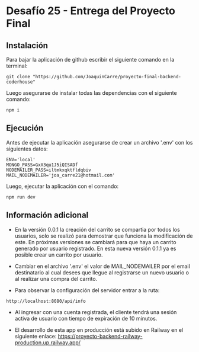 # Desafío 25 - Entrega del Proyecto Final

## Instalación
Para bajar la aplicación de github escribir el siguiente comando en la terminal:
```
git clone "https://github.com/JoaquinCarre/proyecto-final-backend-coderhouse"
```

Luego asegurarse de instalar todas las dependencias con el siguiente comando:
```
npm i
```

## Ejecución
Antes de ejecutar la aplicación asegurarse de crear un archivo '.env' con los siguientes datos:
```
ENV='local'
MONGO_PASS=GxX3qu1J5iQISADf
NODEMAILER_PASS=iltmkxqktfldqbiv
MAIL_NODEMAILER='joa_carre21@hotmail.com'
```

Luego, ejecutar la aplicación con el comando:
```
npm run dev
```

## Información adicional
- En la versión 0.0.1 la creación del carrito se compartia por todos los usuarios, solo se realizó para demostrar que funciona la modificación de este. En próximas versiones se cambiará para que haya un carrito generado por usuario registrado. En esta nueva versión 0.1.1 ya es posible crear un carrito por usuario.

- Cambiar en el archivo '.env' el valor de MAIL_NODEMAILER por el email destinatario al cual desees que llegue al registrarse un nuevo usuario o al realizar una compra del carrito.

- Para observar la configuración del servidor entrar a la ruta:
```
http://localhost:8080/api/info
```

- Al ingresar con una cuenta registrada, el cliente tendrá una sesión activa de usuario con tiempo de expiración de 10 minutos.

- El desarrollo de esta app en producción está subido en Railway en el siguiente enlace:
https://proyecto-backend-railway-production.up.railway.app/
